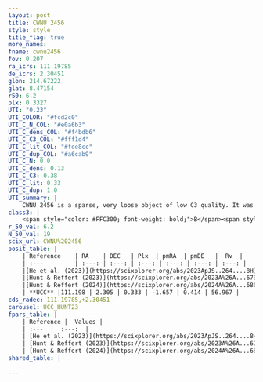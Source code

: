 ```yaml
---
layout: post
title: CWNU 2456
style: style
title_flag: true
more_names: 
fname: cwnu2456
fov: 0.207
ra_icrs: 111.19785
de_icrs: 2.30451
glon: 214.67222
glat: 8.47154
r50: 6.2
plx: 0.3327
UTI: "0.23"
UTI_COLOR: "#fcd2c0"
UTI_C_N_COL: "#e0a6b3"
UTI_C_dens_COL: "#f4bdb6"
UTI_C_C3_COL: "#fff1d4"
UTI_C_lit_COL: "#fee8cc"
UTI_C_dup_COL: "#a6cab9"
UTI_C_N: 0.0
UTI_C_dens: 0.13
UTI_C_C3: 0.38
UTI_C_lit: 0.33
UTI_C_dup: 1.0
UTI_summary: |
    CWNU 2456 is a sparse, very loose object of low C3 quality. It was recently reported in the literature.<br><br><span style="color: #99180f; font-weight: bold;">Warning: </span>contains less than 25 stars with <i>P>0.5</i> estimated.
class3: |
    <span style="color: #FFC300; font-weight: bold;">B</span><span style="color: red; font-weight: bold;">C</span>
r_50_val: 6.2
N_50_val: 19
scix_url: CWNU%202456
posit_table: |
    | Reference    | RA    | DEC   | Plx  | pmRA  | pmDE   |  Rv  |
    | :---         | :---: | :---: | :---: | :---: | :---: | :---: |
    |[He et al. (2023)](https://scixplorer.org/abs/2023ApJS..264....8H) | 111.215 | 2.292 | 0.325 | -1.674 | 0.406 | -- |
    |[Hunt & Reffert (2023)](https://scixplorer.org/abs/2023A%26A...673A.114H) | 111.195 | 2.296 | 0.327 | -1.663 | 0.404 | 56.978 |
    |[Hunt & Reffert (2024)](https://scixplorer.org/abs/2024A%26A...686A..42H) | 111.195 | 2.296 | 0.327 | -1.663 | 0.404 | 56.978 |
    | **UCC** |111.198 | 2.305 | 0.333 | -1.657 | 0.414 | 56.967 | 
cds_radec: 111.19785,+2.30451
carousel: UCC_HUNT23
fpars_table: |
    | Reference |  Values |
    | :---  |  :---:  |
    | [He et al. (2023)](https://scixplorer.org/abs/2023ApJS..264....8H) | `A0=0.45, m-M=12.65, logAge=9.15` |
    | [Hunt & Reffert (2023)](https://scixplorer.org/abs/2023A%26A...673A.114H) | `AV50=0.232, diffAV50=1.096, MOD50=12.17, logAge50=9.102` |
    | [Hunt & Reffert (2024)](https://scixplorer.org/abs/2024A%26A...686A..42H) | `MassJ=112.498` |
shared_table: |
    
---
```


